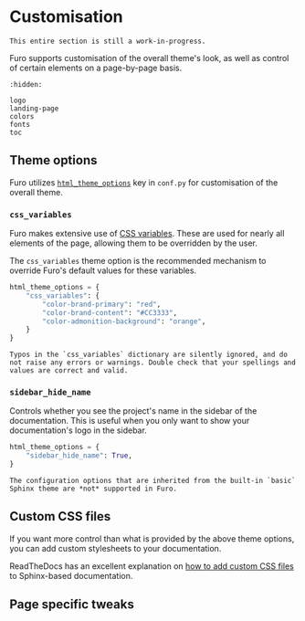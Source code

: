 # Customisation

```{todo}
This entire section is still a work-in-progress.
```

Furo supports customisation of the overall theme's look, as well as control of certain elements on a page-by-page basis.

```{toctree}
:hidden:

logo
landing-page
colors
fonts
toc
```

## Theme options

Furo utilizes [`html_theme_options`][sphinx-html-theme-options] key in `conf.py` for customisation of the overall theme.

### `css_variables`

Furo makes extensive use of [CSS variables][css-variables]. These are used for nearly all elements of the page, allowing them to be overridden by the user.

The `css_variables` theme option is the recommended mechanism to override Furo's default values for these variables.

```python
html_theme_options = {
    "css_variables": {
        "color-brand-primary": "red",
        "color-brand-content": "#CC3333",
        "color-admonition-background": "orange",
    }
}
```

```{note}
Typos in the `css_variables` dictionary are silently ignored, and do not raise any errors or warnings. Double check that your spellings and values are correct and valid.
```

### `sidebar_hide_name`

Controls whether you see the project's name in the sidebar of the documentation. This is useful when you only want to show your documentation's logo in the sidebar.

```python
html_theme_options = {
    "sidebar_hide_name": True,
}
```

```{important}
The configuration options that are inherited from the built-in `basic` Sphinx theme are *not* supported in Furo.
```

## Custom CSS files

If you want more control than what is provided by the above theme options, you can add custom stylesheets to your documentation.

ReadTheDocs has an excellent explanation on [how to add custom CSS files][sphinx-custom-css] to Sphinx-based documentation.

## Page specific tweaks

[css-variables]: https://developer.mozilla.org/en-US/docs/Web/CSS/Using_CSS_custom_properties
[sphinx-html-theme-options]: https://www.sphinx-doc.org/en/master/usage/configuration.html#confval-html_theme_options
[sphinx-custom-css]: https://docs.readthedocs.io/en/stable/guides/adding-custom-css.html
